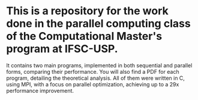 # This is a repository for the work done in the parallel computing class of the Computational Master's program at IFSC-USP.

It contains two main programs, implemented in both sequential and parallel forms, comparing their performance. You will also find a PDF for each program, detailing the theoretical analysis. 
All of them were written in C, using MPI, with a focus on parallel optimization, achieving up to a 29x performance improvement.
